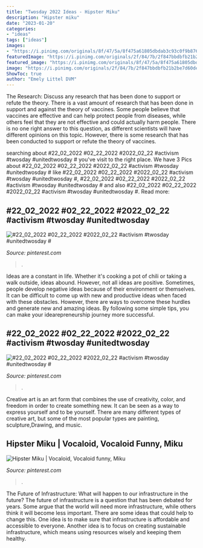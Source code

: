```yaml
---
title: "Twosday 2022 Ideas - Hipster Miku"
description: "Hipster miku"
date: "2023-01-20"
categories:
- "ideas"
tags: ["ideas"]
images:
- "https://i.pinimg.com/originals/8f/47/5a/8f475a61805dbdab3c93c0f9b8761982.jpg"
featuredImage: "https://i.pinimg.com/originals/2f/84/7b/2f847bbdbfb21b2be7d60de808797932.jpg"
featured_image: "https://i.pinimg.com/originals/8f/47/5a/8f475a61805dbdab3c93c0f9b8761982.jpg"
image: "https://i.pinimg.com/originals/2f/84/7b/2f847bbdbfb21b2be7d60de808797932.jpg"
ShowToc: true
author: "Emely Littel DVM"
---
```



The Research: Discuss any research that has been done to support or refute the theory.
There is a vast amount of research that has been done in support and against the theory of vaccines. Some people believe that vaccines are effective and can help protect people from diseases, while others feel that they are not effective and could actually harm people. There is no one right answer to this question, as different scientists will have different opinions on this topic. However, there is some research that has been conducted to support or refute the theory of vaccines.

	

		
searching about #22_02_2022 #02_22_2022 #2022_02_22 #activism #twosday #unitedtwosday # you've visit to the right place. We have 3 Pics about #22_02_2022 #02_22_2022 #2022_02_22 #activism #twosday #unitedtwosday # like #22_02_2022 #02_22_2022 #2022_02_22 #activism #twosday #unitedtwosday #, #22_02_2022 #02_22_2022 #2022_02_22 #activism #twosday #unitedtwosday # and also #22_02_2022 #02_22_2022 #2022_02_22 #activism #twosday #unitedtwosday #. Read more:
		
    
## #22_02_2022 #02_22_2022 #2022_02_22 #activism #twosday #unitedtwosday #

<img loading=lazy src="https://i.pinimg.com/originals/8f/47/5a/8f475a61805dbdab3c93c0f9b8761982.jpg" onerror="this.onerror=null;this.src='https://tse1.mm.bing.net/th?id=OIP.cUZKqmHY97b6tLhRt40mCAHaJP&amp;pid=15.1';" alt="#22_02_2022 #02_22_2022 #2022_02_22 #activism #twosday #unitedtwosday #">

_Source: pinterest.com_

>. 

	

Ideas are a constant in life. Whether it's cooking a pot of chili or taking a walk outside, ideas abound. However, not all ideas are positive. Sometimes, people develop negative ideas because of their environment or themselves. It can be difficult to come up with new and productive ideas when faced with these obstacles. However, there are ways to overcome these hurdles and generate new and amazing ideas. By following some simple tips, you can make your idearepreneurship journey more successful.

    
## #22_02_2022 #02_22_2022 #2022_02_22 #activism #twosday #unitedtwosday #

<img loading=lazy src="https://i.pinimg.com/originals/2f/84/7b/2f847bbdbfb21b2be7d60de808797932.jpg" onerror="this.onerror=null;this.src='https://tse2.mm.bing.net/th?id=OIP.pFqJm3wJPITZhyoGRstlowHaE7&amp;pid=15.1';" alt="#22_02_2022 #02_22_2022 #2022_02_22 #activism #twosday #unitedtwosday #">

_Source: pinterest.com_

>. 

	

Creative art is an art form that combines the use of creativity, color, and freedom in order to create something new. It can be seen as a way to express yourself and to be yourself. There are many different types of creative art, but some of the most popular types are painting, sculpture,Drawing, and music.

    
## Hipster Miku | Vocaloid, Vocaloid Funny, Miku

<img loading=lazy src="https://i.pinimg.com/736x/a3/93/fa/a393fa67a946be01bedec9faf0610a58--funny-stuff-random-stuff.jpg" onerror="this.onerror=null;this.src='https://tse4.mm.bing.net/th?id=OIP.j5IVL4kVPH2c0tUQcUL0SADPEs&amp;pid=15.1';" alt="Hipster Miku | Vocaloid, Vocaloid funny, Miku">

_Source: pinterest.com_

>. 

	

The Future of Infrastructure: What will happen to our infrastructure in the future?
The future of infrastructure is a question that has been debated for years. Some argue that the world will need more infrastructure, while others think it will become less important. There are some ideas that could help to change this. One idea is to make sure that infrastructure is affordable and accessible to everyone. Another idea is to focus on creating sustainable infrastructure, which means using resources wisely and keeping them healthy.


